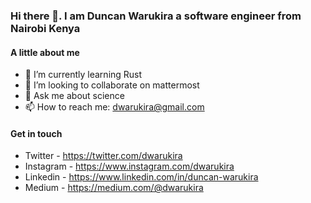 ### Hi there 👋. I am Duncan Warukira a software engineer from Nairobi Kenya


#### A little about me
- 🌱 I’m currently learning Rust
- 👯 I’m looking to collaborate on mattermost
- 💬 Ask me about science
- 📫 How to reach me: dwarukira@gmail.com


#### Get in touch

- Twitter - https://twitter.com/dwarukira
- Instagram -  https://www.instagram.com/dwarukira
- Linkedin - https://www.linkedin.com/in/duncan-warukira
- Medium - https://medium.com/@dwarukira


<!--
**dwarukira/dwarukira** is a ✨ _special_ ✨ repository because its `README.md` (this file) appears on your GitHub profile.

Here are some ideas to get you started:

- 🔭 I’m currently working on ...
- 🌱 I’m currently learning ...
- 👯 I’m looking to collaborate on ...
- 🤔 I’m looking for help with ...
- 💬 Ask me about ...
- 📫 How to reach me: ...
- 😄 Pronouns: ...
- ⚡ Fun fact: ...
-->
